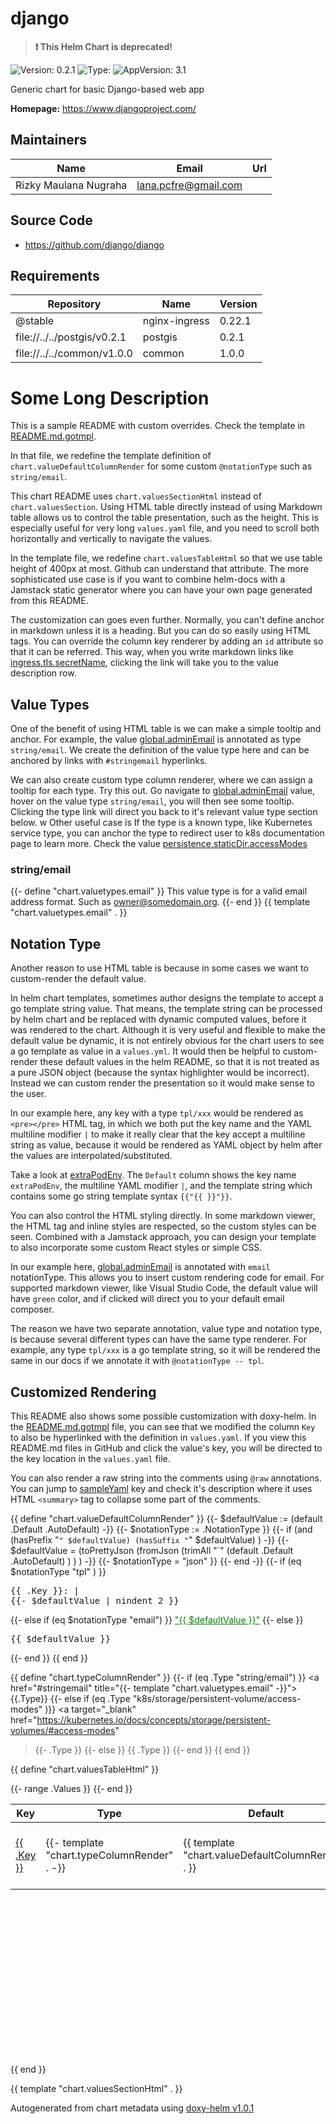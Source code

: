 # django



> **:exclamation: This Helm Chart is deprecated!**



![Version: 0.2.1](https://img.shields.io/badge/Version-0.2.1-informational?style=flat-square) ![Type: ](https://img.shields.io/badge/Type--informational?style=flat-square) ![AppVersion: 3.1](https://img.shields.io/badge/AppVersion-3.1-informational?style=flat-square)



Generic chart for basic Django-based web app



**Homepage:** <https://www.djangoproject.com/>



## Maintainers

| Name | Email | Url |
| ---- | ------ | --- |
| Rizky Maulana Nugraha | <lana.pcfre@gmail.com> |  |




## Source Code

* <https://github.com/django/django>




## Requirements

 | Repository | Name | Version |
|------------|------|---------|
| @stable | nginx-ingress | 0.22.1 |
| file://../../postgis/v0.2.1 | postgis | 0.2.1 |
| file://../../common/v1.0.0 | common | 1.0.0 |




# Some Long Description

This is a sample README with custom overrides.
Check the template in [README.md.gotmpl](README.md.gotmpl).

In that file, we redefine the template definition of `chart.valueDefaultColumnRender`
for some custom `@notationType` such as `string/email`.

This chart README uses `chart.valuesSectionHtml` instead of `chart.valuesSection`.
Using HTML table directly instead of using Markdown table allows us to control the table
presentation, such as the height. This is especially useful for very long `values.yaml` file,
and you need to scroll both horizontally and vertically to navigate the values.

In the template file, we redefine `chart.valuesTableHtml` so that we use table height of
400px at most. Github can understand that attribute. The more sophisticated use case is if you
want to combine helm-docs with a Jamstack static generator where you can have your own page generated
from this README.

The customization can goes even further. Normally, you can't define anchor in markdown unless it is a heading. But you can do so easily using HTML tags.
You can override the column key renderer by adding an `id` attribute so that it can be referred.
This way, when you write markdown links like [ingress.tls.secretName](#ingress--tls--secretName), clicking the link
will take you to the value description row.

## Value Types

One of the benefit of using HTML table is we can make a simple tooltip and anchor.
For example, the value [global.adminEmail](#global--adminEmail) is annotated as type `string/email`. We create
the definition of the value type here and can be anchored by links with `#stringemail` hyperlinks.

We can also create custom type column renderer, where we can assign a tooltip for each type.
Try this out. Go navigate to [global.adminEmail](#global--adminEmail) value, hover on the value type `string/email`, you will then see
some tooltip. Clicking the type link will direct you back to it's relevant value type section below.
w
Other useful case is If the type is a known type, like
Kubernetes service type, you can anchor the type to redirect user to k8s documentation page to learn more.
Check the value [persistence.staticDir.accessModes](#persistence--staticDir--accessModes)

### string/email

{{- define "chart.valuetypes.email" }}
This value type is for a valid email address format. Such as owner@somedomain.org.
{{- end }}
{{ template "chart.valuetypes.email" . }}

## Notation Type

Another reason to use HTML table is because in some cases we want to custom-render the default value.

In helm chart templates, sometimes author designs the template to accept a go template string value.
That means, the template string can be processed by helm chart and be replaced with dynamic computed values, before it was
rendered to the chart. Although it is very useful and flexible to make the default value be dynamic,
it is not entirely obvious for the chart users to see a go template as value in a `values.yml`.
It would then be helpful to custom-render these default values in the helm README, so that it is not
treated as a pure JSON object (because the syntax highlighter would be incorrect).
Instead we can custom render the presentation so it would make sense to the user.

In our example here, any key with a type `tpl/xxx` would be rendered as `<pre></pre>`
HTML tag, in which we both put the key name and the YAML multiline modifier `|` to make
it really clear that the key accept a multiline string as value, because it would be rendered as
YAML object by helm after the values are interpolated/substituted.

Take a look at [extraPodEnv](#extraPodEnv). The `Default` column shows the key name `extraPodEnv`, the multiline YAML
modifier `|`, and the template string which contains some go string template syntax `{{"{{ }}"}}`.

You can also control the HTML styling directly. In some markdown viewer, the HTML tag and inline styles
are respected, so the custom styles can be seen. Combined with a Jamstack approach, you can
design your template to also incorporate some custom React styles or simple CSS.

In our example here, [global.adminEmail](#global--adminEmail) is annotated with `email` notationType.
This allows you to insert custom rendering code for email. For supported markdown viewer, like Visual Studio Code,
the default value will have `green` color, and if clicked will direct you to your default email composer.

The reason we have two separate annotation, value type and notation type, is because several different types
can have the same type renderer. For example, any type `tpl/xxx` is a go template string, so it will be rendered the same
in our docs if we annotate it with `@notationType -- tpl`.

## Customized Rendering

This README also shows some possible customization with doxy-helm. In the [README.md.gotmpl](README.md.gotmpl)
file, you can see that we modified the column `Key` to also be hyperlinked with the definition in `values.yaml`.
If you view this README.md files in GitHub and click the value's key, you will be directed to the
key location in the `values.yaml` file.

You can also render a raw string into the comments using `@raw` annotations.
You can jump to [sampleYaml](#sampleYaml) key and check it's description where it
uses HTML `<summary>` tag to collapse some part of the comments.

{{ define "chart.valueDefaultColumnRender" }}
{{- $defaultValue := (default .Default .AutoDefault)  -}}
{{- $notationType := .NotationType }}
{{- if (and (hasPrefix "`" $defaultValue) (hasSuffix "`" $defaultValue) ) -}}
{{- $defaultValue = (toPrettyJson (fromJson (trimAll "`" (default .Default .AutoDefault) ) ) ) -}}
{{- $notationType = "json" }}
{{- end -}}
{{- if (eq $notationType "tpl" ) }}
<pre lang="{{ $notationType }}">
{{ .Key }}: |
{{- $defaultValue | nindent 2 }}
</pre>
{{- else if (eq $notationType "email") }}
<a href="mailto:{{ $defaultValue }}" style="color: green;">"{{ $defaultValue }}"</a>
{{- else }}
<pre lang="{{ $notationType }}">
{{ $defaultValue }}
</pre>
{{- end }}
{{ end }}

{{ define "chart.typeColumnRender" }}
{{- if (eq .Type "string/email") }}
<a href="#stringemail" title="{{- template "chart.valuetypes.email" -}}">{{.Type}}</a>
{{- else if (eq .Type "k8s/storage/persistent-volume/access-modes" )}}
<a target="_blank"
   href="https://kubernetes.io/docs/concepts/storage/persistent-volumes/#access-modes"
   >{{- .Type }}</a>
{{- else }}
{{ .Type }}
{{- end }}
{{ end }}

{{ define "chart.valuesTableHtml" }}
<table height="400px" >
	<thead>
		<th>Key</th>
		<th>Type</th>
		<th>Default</th>
		<th>Description</th>
	</thead>
	<tbody>
	{{- range .Values }}
		<tr>
			<td id="{{ .Key | replace "." "--" }}"><a href="./values.yaml#L{{ .LineNumber }}">{{ .Key }}</a></td>
			<td>{{- template "chart.typeColumnRender" . -}}</td>
			<td>
				<div style="max-width: 300px;">{{ template "chart.valueDefaultColumnRender" . }}</div>
			</td>
			<td>{{ if .Description }}{{ .Description }}{{ else }}{{ .AutoDescription }}{{ end }}</td>
		</tr>
	{{- end }}
	</tbody>
</table>
{{ end }}

{{ template "chart.valuesSectionHtml" . }}

Autogenerated from chart metadata using [doxy-helm v1.0.1](https://github.com/tactful-ai/doxyhelm)
